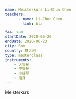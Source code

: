 ```yaml
---
name: Meisterkurs Li-Chun Chen
teachers:
      - name: Li-Chun Chen
        link: bla

fee: 200
startDate: 2020-06-20
endDate: 2020-06-23
city: Rom
country: 意大利
type: masterclass
instruments:
    - 大提琴
    - 中提琴
    - 小提琴
    - 指揮 
---
```


Meisterkurs